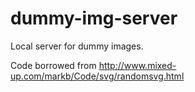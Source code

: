 # dummy-img-server
Local server for dummy images.

Code borrowed from http://www.mixed-up.com/markb/Code/svg/randomsvg.html
